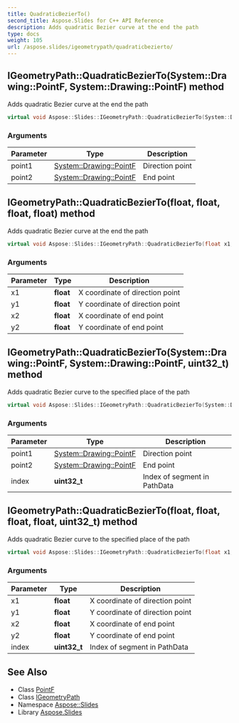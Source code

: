 ```yaml
---
title: QuadraticBezierTo()
second_title: Aspose.Slides for C++ API Reference
description: Adds quadratic Bezier curve at the end the path
type: docs
weight: 105
url: /aspose.slides/igeometrypath/quadraticbezierto/
---
```

## IGeometryPath::QuadraticBezierTo(System::Drawing::PointF, System::Drawing::PointF) method


Adds quadratic Bezier curve at the end the path

```cpp
virtual void Aspose::Slides::IGeometryPath::QuadraticBezierTo(System::Drawing::PointF point1, System::Drawing::PointF point2)=0
```


### Arguments

| Parameter | Type | Description |
| --- | --- | --- |
| point1 | [System::Drawing::PointF](../../../system.drawing/pointf/) | Direction point |
| point2 | [System::Drawing::PointF](../../../system.drawing/pointf/) | End point |

## IGeometryPath::QuadraticBezierTo(float, float, float, float) method


Adds quadratic Bezier curve at the end the path

```cpp
virtual void Aspose::Slides::IGeometryPath::QuadraticBezierTo(float x1, float y1, float x2, float y2)=0
```


### Arguments

| Parameter | Type | Description |
| --- | --- | --- |
| x1 | **float** | X coordinate of direction point |
| y1 | **float** | Y coordinate of direction point |
| x2 | **float** | X coordinate of end point |
| y2 | **float** | Y coordinate of end point |

## IGeometryPath::QuadraticBezierTo(System::Drawing::PointF, System::Drawing::PointF, uint32_t) method


Adds quadratic Bezier curve to the specified place of the path

```cpp
virtual void Aspose::Slides::IGeometryPath::QuadraticBezierTo(System::Drawing::PointF point1, System::Drawing::PointF point2, uint32_t index)=0
```


### Arguments

| Parameter | Type | Description |
| --- | --- | --- |
| point1 | [System::Drawing::PointF](../../../system.drawing/pointf/) | Direction point |
| point2 | [System::Drawing::PointF](../../../system.drawing/pointf/) | End point |
| index | **uint32_t** | Index of segment in PathData |

## IGeometryPath::QuadraticBezierTo(float, float, float, float, uint32_t) method


Adds quadratic Bezier curve to the specified place of the path

```cpp
virtual void Aspose::Slides::IGeometryPath::QuadraticBezierTo(float x1, float y1, float x2, float y2, uint32_t index)=0
```


### Arguments

| Parameter | Type | Description |
| --- | --- | --- |
| x1 | **float** | X coordinate of direction point |
| y1 | **float** | Y coordinate of direction point |
| x2 | **float** | X coordinate of end point |
| y2 | **float** | Y coordinate of end point |
| index | **uint32_t** | Index of segment in PathData |

## See Also

* Class [PointF](../../../system.drawing/pointf/)
* Class [IGeometryPath](../)
* Namespace [Aspose::Slides](../../)
* Library [Aspose.Slides](../../../)